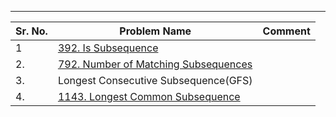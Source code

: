 
---

| Sr. No. | Problem Name                                                                                           | Comment |
| ------- | ------------------------------------------------------------------------------------------------------ | ------- |
| 1       | [392. Is Subsequence](https://leetcode.com/problems/is-subsequence/)                                   |         |
| 2.      | [792. Number of Matching Subsequences](https://leetcode.com/problems/number-of-matching-subsequences/) |         |
| 3.      | Longest Consecutive Subsequence(GFS)                                                                   |         |
| 4.      | [1143. Longest Common Subsequence](https://leetcode.com/problems/longest-common-subsequence/)          |         |



